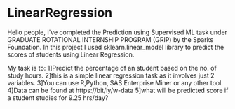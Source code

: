 # LinearRegression
Hello people, I've completed the Prediction using Supervised ML task under GRADUATE ROTATIONAL INTERNSHIP PROGRAM (GRIP) by the Sparks Foundation. In this project I used 
sklearn.linear_model library to predict the scores of students using Linear Regression.

My task is to:
1]Predict the percentage of an student based on the no. of study hours.
2]this is a simple linear regression task as it involves just 2 variables.
3]You can use R,Python, SAS Enterprise Miner or any other tool.
4]Data can be found at https://bit/ly/w-data
5]what will be predicted score if a student studies for 9.25 hrs/day?
